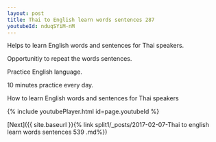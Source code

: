 ```yaml
---
layout: post
title: Thai to English learn words sentences 287 
youtubeId: nduqSYiM-nM
---
```

 
 
Helps to learn English words and sentences for Thai speakers.

Opportunitiy to repeat the words sentences. 

Practice English language. 
 
10 minutes practice every day. 
 
How to learn English words and sentences for Thai speakers 
 
{% include youtubePlayer.html id=page.youtubeId %}
 
 
[Next]({{ site.baseurl }}{% link  split1/_posts/2017-02-07-Thai to english learn words sentences 539 .md%})
 
